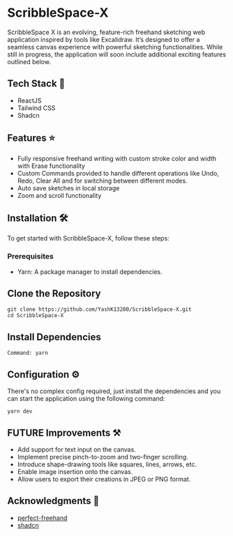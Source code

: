 # ScribbleSpace-X

ScribbleSpace X is an evolving, feature-rich freehand sketching web application inspired by tools like Excalidraw. It’s designed to offer a seamless canvas experience with powerful sketching functionalities. While still in progress, the application will soon include additional exciting features outlined below.


## Tech Stack 🚀

- ReactJS
- Tailwind CSS
- Shadcn

## Features ⭐
- Fully responsive freehand writing with custom stroke color and width with Erase functionality
- Custom Commands provided to handle different operations like Undo, Redo, Clear All and for switching between different modes.
- Auto save sketches in local storage
- Zoom and scroll functionality

## Installation 🛠️
To get started with ScribbleSpace-X, follow these steps:

### Prerequisites
- Yarn: A package manager to install dependencies.

## Clone the Repository
```
git clone https://github.com/YashK13200/ScribbleSpace-X.git
cd ScribbleSpace-X
```

## Install Dependencies
```
Command: yarn
```

## Configuration ⚙️
There's no complex config required, just install the dependencies and you can start the application using the following command:
```
yarn dev
```

## FUTURE Improvements ⚒️
- Add support for text input on the canvas.
- Implement precise pinch-to-zoom and two-finger scrolling.
- Introduce shape-drawing tools like squares, lines, arrows, etc.
- Enable image insertion onto the canvas.
- Allow users to export their creations in JPEG or PNG format.

## Acknowledgments 🙏
- [perfect-freehand](https://www.npmjs.com/package/perfect-freehand)
- [shadcn](https://ui.shadcn.com/)
